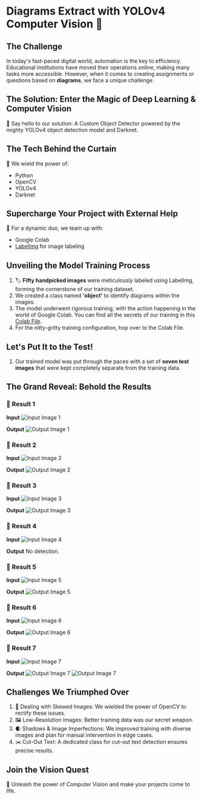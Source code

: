 # Diagrams Extract with YOLOv4 Computer Vision 🌟

## The Challenge
In today's fast-paced digital world, automation is the key to efficiency. Educational institutions have moved their operations online, making many tasks more accessible. However, when it comes to creating assignments or questions based on **diagrams**, we face a unique challenge.

## The Solution: Enter the Magic of Deep Learning & Computer Vision
🚀 Say hello to our solution: A Custom Object Detector powered by the mighty YOLOv4 object detection model and Darknet.

## The Tech Behind the Curtain
🧪 We wield the power of:
- Python
- OpenCV
- YOLOv4
- Darknet

## Supercharge Your Project with External Help
💪 For a dynamic duo, we team up with:
- Google Colab
- [LabelImg](https://github.com/tzutalin/labelImg) for image labeling

## Unveiling the Model Training Process
1. 🏷️ **Fifty handpicked images** were meticulously labeled using LabelImg, forming the cornerstone of our training dataset.
2. We created a class named **'object'** to identify diagrams within the images.
3. The model underwent rigorous training, with the action happening in the world of Google Colab. You can find all the secrets of our training in this [Colab File](https://colab.research.google.com/drive/1OA_iwX2PsMf0gyXtuGiTIGuVb0PzhMNF?usp=sharing).
4. For the nitty-gritty training configuration, hop over to the Colab File.

## Let's Put It to the Test!
1. Our trained model was put through the paces with a set of **seven test images** that were kept completely separate from the training data.

## The Grand Reveal: Behold the Results

### 🌠 Result 1
**Input**
![Input Image 1](Testing/1.png)

**Output**
![Output Image 1](Output/01.jpg)

### 🌠 Result 2
**Input**
![Input Image 2](Testing/2.jpeg)

**Output**
![Output Image 2](Output/04.jpg)

### 🌠 Result 3
**Input**
![Input Image 3](Testing/3.jpeg)

**Output**
![Output Image 3](Output/05.jpg)

### 🚫 Result 4
**Input**
![Input Image 4](Testing/4.jpeg)

**Output**
No detection.

### 🌠 Result 5
**Input**
![Input Image 5](Testing/5.jpg)

**Output**
![Output Image 5](Output/02.jpg)

### 🌠 Result 6
**Input**
![Input Image 6](Testing/6.jpg)

**Output**
![Output Image 6](Output/03.jpg)

### 🌠 Result 7
**Input**
![Input Image 7](Testing/7.jpeg)

**Output**
![Output Image 7](Output/07.jpg)
![Output Image 7](Output/17.jpg)

## Challenges We Triumphed Over
1. 💫 Dealing with Skewed Images: We wielded the power of OpenCV to rectify these issues.
2. 🖼️ Low-Resolution Images: Better training data was our secret weapon.
3. 🌒 Shadows & Image Imperfections: We improved training with diverse images and plan for manual intervention in edge cases.
4. ✂️ Cut-Out Text: A dedicated class for cut-out text detection ensures precise results.

## Join the Vision Quest
🌟 Unleash the power of Computer Vision and make your projects come to life.
